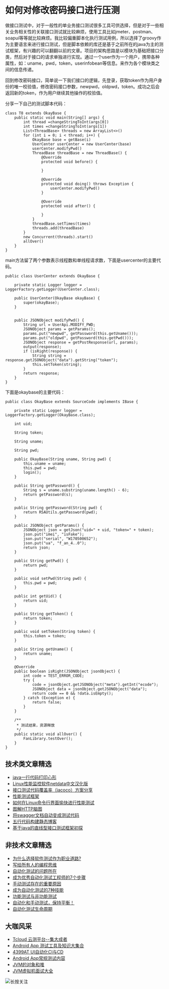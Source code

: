 # 如何对修改密码接口进行压测
 
做接口测试中，对于一般性的单业务接口测试很多工具可供选择，但是对于一些相关业务相关性的关联接口测试就比较麻烦，使用工具比如jmeter、postman、soapui等等就比较麻烦。我比较偏重脚本化执行测试用例，所以选择了groovy作为主要语言来进行接口测试，但是脚本依赖的库还是基于之前所在的java为主的测试框架，有兴趣的可以翻翻以前的文章。项目的架构思路是以模块为基础把接口分类，然后对于接口的请求单独进行实现。通过一个user作为一个用户，携带各种属性，如：uname，pwd，token，userinfobean等信息。来作为各个模块类之间的信息传递。

回到修改密码接口，简单说一下我们接口的逻辑，先登录，获取token作为用户身份的唯一校验值，修改密码接口参数，newpwd，oldpwd，token。成功之后会返回新的token，作为用户继续其他操作的校验值。

分享一下自己的测试脚本代码：


```
class T8 extends OkayBase {
    public static void main(String[] args) {
        int thread =changeStringToInt(args[0])
        int times =changeStringToInt(args[1])
        List<ThreadBase> threads = new ArrayList<>()
        for (int i = 0; i < thread; i++) {
            OkayBase base = getBase(i)
            UserCenter userCenter = new UserCenter(base)
            userCenter.modifyPwd()
            ThreadBase threadBase = new ThreadBase() {
                @Override
                protected void before() {

                }

                @Override
                protected void doing() throws Exception {
                    userCenter.modifyPwd()
                }

                @Override
                protected void after() {

                }
            }
            threadBase.setTimes(times)
            threads.add(threadBase)
        }
        new Concurrent(threads).start()
        allOver()
    }
}

```
main方法留了两个参数表示线程数和单线程请求数，下面是usercenter的主要代码。


```
public class UserCenter extends OkayBase {

    private static Logger logger = LoggerFactory.getLogger(UserCenter.class);

    public UserCenter(OkayBase okayBase) {
        super(okayBase);
    }


    public JSONObject modifyPwd() {
        String url = UserApi.MODIFY_PWD;
        JSONObject params = getParams();
        params.put("newpwd", getPassword(this.getUname()));
        params.put("oldpwd", getPassword(this.getPwd()));
        JSONObject response = getPostResponse(url, params);
        output(response);
        if (isRight(response)) {
            String string = response.getJSONObject("data").getString("token");
            this.setToken(string);
        }
        return response;
    }
}
```
下面是okaybase的主要代码：


```
public class OkayBase extends SourceCode implements IBase {

    private static Logger logger = LoggerFactory.getLogger(OkayBase.class);

    int uid;

    String token;

    String uname;

    String pwd;
    
    public OkayBase(String uname, String pwd) {
        this.uname = uname;
        this.pwd = pwd;
        login();
    }
    
    public String getPassword() {
        String s = uname.substring(uname.length() - 6);
        return getPassword(s);
    }

    public String getPassword(String pwd) {
        return RSAUtils.getPassword(pwd);
    }
       
    public JSONObject getParams() {
        JSONObject json = getJson("uid=" + uid, "token=" + token);
        json.put("imei", "isFake");
        json.put("serial", "W170500652");
        json.put("ua", "f_an_4..0");
        return json;
    }

    public String getPwd() {
        return pwd;
    }

    public void setPwd(String pwd) {
        this.pwd = pwd;
    }

    public int getUid() {
        return uid;
    }

    public String getToken() {
        return token;
    }

    public void setToken(String token) {
        this.token = token;
    }

    public String getUname() {
        return uname;
    }

    @Override
    public boolean isRight(JSONObject jsonObject) {
        int code = TEST_ERROR_CODE;
        try {
            code = jsonObject.getJSONObject("meta").getInt("ecode");
            JSONObject data = jsonObject.getJSONObject("data");
            return code == 0 && !data.isEmpty();
        } catch (Exception e) {
            return false;
        }
    }

    /**
     * 测试结束，资源释放
     */
    public static void allOver() {
        FanLibrary.testOver();
    }
}

```

## 技术类文章精选

- [java一行代码打印心形](https://mp.weixin.qq.com/s/QPSryoSbViVURpSa9QXtpg)
- [Linux性能监控软件netdata中文汉化版](https://mp.weixin.qq.com/s/fdXtK-5WwKnxjLZdyg6-nA)
- [接口测试代码覆盖率（jacoco）方案分享](https://mp.weixin.qq.com/s/D73Sq6NLjeRKN8aCpGLOjQ)
- [性能测试框架](https://mp.weixin.qq.com/s/3_09j7-5ex35u30HQRyWug)
- [如何在Linux命令行界面愉快进行性能测试](https://mp.weixin.qq.com/s/fwGqBe1SpA2V0lPfAOd04Q)
- [图解HTTP脑图](https://mp.weixin.qq.com/s/100Vm8FVEuXs0x6rDGTipw)
- [将swagger文档自动变成测试代码](https://mp.weixin.qq.com/s/SY8mVenj0zMe5b47GS9VSQ)
- [五行代码构建静态博客](https://mp.weixin.qq.com/s/hZnimJOg5OqxRSDyFvuiiQ)
- [基于java的直线型接口测试框架初探](https://mp.weixin.qq.com/s/xhg4exdb1G18-nG5E7exkQ)

## 非技术文章精选
- [为什么选择软件测试作为职业道路?](https://mp.weixin.qq.com/s/o83wYvFUvy17kBPLDO609A)
- [写给所有人的编程思维](https://mp.weixin.qq.com/s/Oj33UCnYfbUgzsBzEm2GPQ)
- [自动化测试的问题所在](https://mp.weixin.qq.com/s/BhvD7BnkBU8hDBsGUWok6g)
- [成为优秀自动化测试工程师的7个步骤](https://mp.weixin.qq.com/s/wdw1l4AZnPpdPBZZueCcnw)
- [手动测试存在的重要原因](https://mp.weixin.qq.com/s/mW5vryoJIkeskZLkBPFe0Q)
- [成为自动化测试的7种技能](https://mp.weixin.qq.com/s/e-HAGMO0JLR7VBBWLvk0dQ)
- [功能测试与非功能测试](https://mp.weixin.qq.com/s/oJ6PJs1zO0LOQSTRF6M6WA)
- [自动化和手动测试，保持平衡！](https://mp.weixin.qq.com/s/mMr_4C98W_FOkks2i2TiCg)
- [自动化测试生命周期](https://mp.weixin.qq.com/s/SH-vb2RagYQ3sfCY8QM5ew)

## 大咖风采
- [Tcloud 云测平台--集大成者](https://mp.weixin.qq.com/s/29sEO39_NyDiJr-kY5ufdw)
- [Android App 测试工具及知识大集合](https://mp.weixin.qq.com/s/Xk9rCW8whXOTAQuCfhZqTg)
- [4399AT UI自动化CI与CD](https://mp.weixin.qq.com/s/cVwg8ddnScWPX4uldsJ0fA)
- [Android App常规测试内容](https://mp.weixin.qq.com/s/tweeoS5wTqK3k7R2TVuDXA)
- [JVM的对象和堆](https://mp.weixin.qq.com/s/iNDpTz3gBK3By_bvUnrWOA)
- [JVM虚拟机面试大全](https://mp.weixin.qq.com/s/WPll-3ZvYrS7J7Cl8MuzhA)

![长按关注](https://mmbiz.qpic.cn/mmbiz_jpg/13eN86FKXzBEASPySoVdOFmP12QUIWAQms664L0b82nic8BRIlufg0QibzXNnoibZp8yqhU9Pv0hXjKtqrGof8kMA/640?wx_fmt=jpeg&tp=webp&wxfrom=5&wx_lazy=1&wx_co=1)